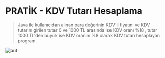 # PRATİK - KDV Tutarı Hesaplama

> Java ile kullanıcıdan alınan para değerinin KDV'li fiyatını ve KDV tutarını girilen tutar 0 ve 1000 TL arasında ise KDV oranı %18 , tutar 1000 TL'den büyük ise KDV oranını %8 olarak KDV tutarı hesaplayan program.


![out](https://user-images.githubusercontent.com/35347777/138557347-9edffb51-9fb6-4581-b19b-6b0c460b3bef.gif)
